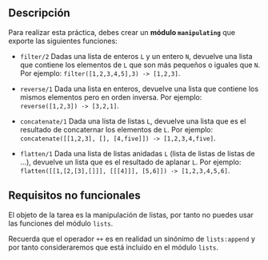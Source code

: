 Descripción
-----------

Para realizar esta práctica, debes crear un **módulo `manipulating`** que
exporte las siguientes funciones:

* `filter/2`
  Dadas una lista de enteros `L` y un entero `N`, devuelve una lista que
  contiene los elementos de `L` que son más pequeños o iguales que `N`.
  Por ejemplo: `filter([1,2,3,4,5],3) -> [1,2,3]`.

* `reverse/1`
  Dada una lista en enteros, devuelve una lista que contiene los mismos
  elementos pero en orden inversa. Por ejemplo: `reverse([1,2,3]) -> [3,2,1]`.

* `concatenate/1`
  Dada una lista de listas `L`, devuelve una lista que es el resultado de
  concaternar los elementos de `L`.
  Por ejemplo: `concatenate([[1,2,3], [], [4,five]]) -> [1,2,3,4,five]`.

* `flatten/1`
  Dada una lista de listas anidadas `L` (lista de listas de listas de ...),
  devuelve un lista que es el resultado de aplanar `L`. Por ejemplo:
  `flatten([[1,[2,[3],[]]], [[[4]]], [5,6]]) -> [1,2,3,4,5,6]`.


Requisitos no funcionales
-------------------------

El objeto de la tarea es la manipulación de listas, por tanto no puedes usar 
las funciones del módulo `lists`.

Recuerda que el operador `++` es en realidad un sinónimo de `lists:append` y
por tanto consideraremos que está incluido en el módulo `lists`.
